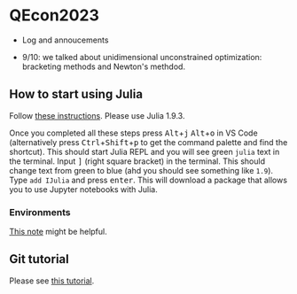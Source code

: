 # QEcon2023

* Log and annoucements 
+ 9/10: we talked about unidimensional unconstrained optimization: bracketing methods and Newton's methdod.

## How to start using Julia
Follow [these instructions](https://code.visualstudio.com/docs/languages/julia). Please use Julia 1.9.3.

Once you completed all these steps press <kbd>Alt</kbd>+<kbd>j</kbd> <kbd>Alt</kbd>+<kbd>o</kbd> in VS Code (alternatively press <kbd>Ctrl</kbd>+<kbd>Shift</kbd>+<kbd>p</kbd> to get the command palette and find the shortcut). This should start Julia REPL and you will see green `julia` text in the terminal. Input <kbd>]</kbd> (right square bracket) in the terminal. This should change text from green to blue (ahd you should see something like `1.9`). Type `add IJulia` and press <kbd>enter</kbd>. This will download a package that allows you to use Jupyter notebooks with Julia.

### Environments
[This note](https://jkrumbiegel.com/pages/2022-08-26-pkg-introduction/) might be helpful.

## Git tutorial 
Please see [this tutorial](https://swcarpentry.github.io/git-novice/).   

